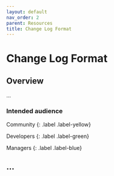 ```yaml
---
layout: default
nav_order: 2
parent: Resources
title: Change Log Format
---
```


# Change Log Format

## Overview

...

### Intended audience

Community
{: .label .label-yellow}

Developers
{: .label .label-green}

Managers
{: .label .label-blue}

## ...
